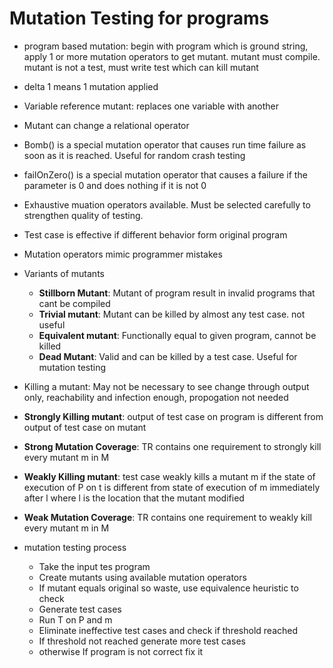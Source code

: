 # Mutation Testing for programs  
* program based mutation: begin with program which is ground string, apply 1 or more mutation operators to get mutant. mutant must compile. mutant is not a test, must write test which can kill mutant  
* delta 1 means 1 mutation applied  
* Variable reference mutant: replaces one variable with another  
* Mutant can change a relational operator  
* Bomb() is a special mutation operator that causes run time failure as soon as it is reached. Useful for random crash testing  
* failOnZero() is a special mutation operator that causes a failure if the parameter is 0 and does nothing if it is not 0  
* Exhaustive muation operators available. Must be selected carefully to strengthen quality of testing.  
* Test case is effective if different behavior form original program  
* Mutation operators mimic programmer mistakes
  
* Variants of mutants  
  * **Stillborn Mutant**: Mutant of program result in invalid programs that cant be compiled  
  * **Trivial mutant**: Mutant can be killed by almost any test case. not useful  
  * **Equivalent mutant**: Functionally equal to given program, cannot be killed  
  * **Dead Mutant**: Valid and can be killed by a test case. Useful for mutation testing  
    
* Killing a mutant:  May not be necessary to see change through output only, reachability and infection enough, propogation not needed  
* **Strongly Killing mutant**: output of test case on program is different from output of test case on mutant  
* **Strong Mutation Coverage**: TR contains one requirement to strongly kill every mutant m in M  
* **Weakly Killing mutant**: test case weakly kills a mutant m if the state of execution of P on t is different from state of execution of m immediately after l where l is the location that the mutant modified  
* **Weak Mutation Coverage**: TR contains one requirement to weakly kill every mutant m in M  
  
* mutation testing process  
  * Take the input tes program  
  * Create mutants using available mutation operators  
  * If mutant equals original so waste, use equivalence heuristic to check  
  * Generate test cases  
  * Run T on P and m  
  * Eliminate ineffective test cases and check if threshold reached  
  * If threshold not reached generate more test cases  
  * otherwise If program is not correct fix it  
    
    
